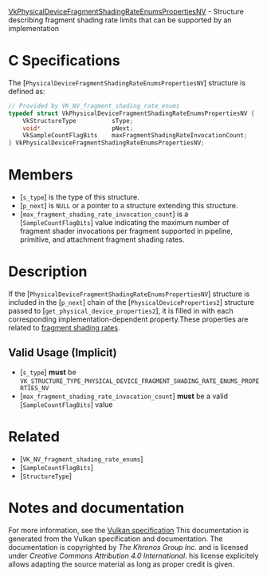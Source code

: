 [VkPhysicalDeviceFragmentShadingRateEnumsPropertiesNV](https://www.khronos.org/registry/vulkan/specs/1.3-extensions/man/html/VkPhysicalDeviceFragmentShadingRateEnumsPropertiesNV.html) - Structure describing fragment shading rate limits that can be supported by an implementation

# C Specifications
The [`PhysicalDeviceFragmentShadingRateEnumsPropertiesNV`] structure is
defined as:
```c
// Provided by VK_NV_fragment_shading_rate_enums
typedef struct VkPhysicalDeviceFragmentShadingRateEnumsPropertiesNV {
    VkStructureType          sType;
    void*                    pNext;
    VkSampleCountFlagBits    maxFragmentShadingRateInvocationCount;
} VkPhysicalDeviceFragmentShadingRateEnumsPropertiesNV;
```

# Members
- [`s_type`] is the type of this structure.
- [`p_next`] is `NULL` or a pointer to a structure extending this structure.
- [`max_fragment_shading_rate_invocation_count`] is a [`SampleCountFlagBits`] value indicating the maximum number of fragment shader invocations per fragment supported in pipeline, primitive, and attachment fragment shading rates.

# Description
If the [`PhysicalDeviceFragmentShadingRateEnumsPropertiesNV`] structure is included in the [`p_next`] chain of the
[`PhysicalDeviceProperties2`] structure passed to
[`get_physical_device_properties2`], it is filled in with each
corresponding implementation-dependent property.These properties are related to [fragment
shading rates](https://www.khronos.org/registry/vulkan/specs/1.3-extensions/html/vkspec.html#primsrast-fragment-shading-rate).
## Valid Usage (Implicit)
-  [`s_type`] **must**  be `VK_STRUCTURE_TYPE_PHYSICAL_DEVICE_FRAGMENT_SHADING_RATE_ENUMS_PROPERTIES_NV`
-  [`max_fragment_shading_rate_invocation_count`] **must**  be a valid [`SampleCountFlagBits`] value

# Related
- [`VK_NV_fragment_shading_rate_enums`]
- [`SampleCountFlagBits`]
- [`StructureType`]

# Notes and documentation
For more information, see the [Vulkan specification](https://www.khronos.org/registry/vulkan/specs/1.3-extensions/html/vkspec.html)
This documentation is generated from the Vulkan specification and documentation.
The documentation is copyrighted by *The Khronos Group Inc.* and is licensed under *Creative Commons Attribution 4.0 International*.
his license explicitely allows adapting the source material as long as proper credit is given.
        